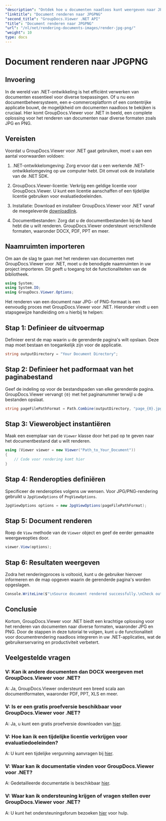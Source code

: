 ```yaml
---
"description": "Ontdek hoe u documenten naadloos kunt weergeven naar JPG/PNG in .NET met behulp van GroupDocs.Viewer voor een verbeterde gebruikerservaring en productiviteit."
"linktitle": "Document renderen naar JPGPNG"
"second_title": "GroupDocs.Viewer .NET API"
"title": "Document renderen naar JPGPNG"
"url": "/nl/net/rendering-documents-images/render-jpg-png/"
"weight": 10
type: docs
---
```

# Document renderen naar JPGPNG

## Invoering

In de wereld van .NET-ontwikkeling is het efficiënt verwerken van documenten essentieel voor diverse toepassingen. Of u nu een documentbeheersysteem, een e-commerceplatform of een contentrijke applicatie bouwt, de mogelijkheid om documenten naadloos te bekijken is cruciaal. Hier komt GroupDocs.Viewer voor .NET in beeld, een complete oplossing voor het renderen van documenten naar diverse formaten zoals JPG en PNG.

## Vereisten

Voordat u GroupDocs.Viewer voor .NET gaat gebruiken, moet u aan een aantal voorwaarden voldoen:

1. .NET-ontwikkelomgeving: Zorg ervoor dat u een werkende .NET-ontwikkelomgeving op uw computer hebt. Dit omvat ook de installatie van de .NET SDK.

2. GroupDocs.Viewer-licentie: Verkrijg een geldige licentie voor GroupDocs.Viewer. U kunt een licentie aanschaffen of een tijdelijke licentie gebruiken voor evaluatiedoeleinden.

3. Installatie: Download en installeer GroupDocs.Viewer voor .NET vanaf de meegeleverde [downloadlink](https://releases.groupdocs.com/viewer/net/).

4. Documentbestanden: Zorg dat u de documentbestanden bij de hand hebt die u wilt renderen. GroupDocs.Viewer ondersteunt verschillende formaten, waaronder DOCX, PDF, PPT en meer.

## Naamruimten importeren

Om aan de slag te gaan met het renderen van documenten met GroupDocs.Viewer voor .NET, moet u de benodigde naamruimten in uw project importeren. Dit geeft u toegang tot de functionaliteiten van de bibliotheek.

```csharp
using System;
using System.IO;
using GroupDocs.Viewer.Options;
```

Het renderen van een document naar JPG- of PNG-formaat is een eenvoudig proces met GroupDocs.Viewer voor .NET. Hieronder vindt u een stapsgewijze handleiding om u hierbij te helpen:

## Stap 1: Definieer de uitvoermap

Definieer eerst de map waarin u de gerenderde pagina's wilt opslaan. Deze map moet bestaan en toegankelijk zijn voor de applicatie.

```csharp
string outputDirectory = "Your Document Directory";
```

## Stap 2: Definieer het padformaat van het paginabestand

Geef de indeling op voor de bestandspaden van elke gerenderde pagina. GroupDocs.Viewer vervangt `{0}` met het paginanummer terwijl u de bestanden opslaat.

```csharp
string pageFilePathFormat = Path.Combine(outputDirectory, "page_{0}.jpg");
```

## Stap 3: Viewerobject instantiëren

Maak een exemplaar van de `Viewer` klasse door het pad op te geven naar het documentbestand dat u wilt renderen.

```csharp
using (Viewer viewer = new Viewer("Path_to_Your_Document"))
{
    // Code voor rendering komt hier
}
```

## Stap 4: Renderopties definiëren

Specificeer de renderopties volgens uw wensen. Voor JPG/PNG-rendering gebruikt u `JpgViewOptions` of `PngViewOptions`.

```csharp
JpgViewOptions options = new JpgViewOptions(pageFilePathFormat);
```

## Stap 5: Document renderen

Roep de `View` methode van de `Viewer` object en geef de eerder gemaakte weergaveopties door.

```csharp
viewer.View(options);
```

## Stap 6: Resultaten weergeven

Zodra het renderingproces is voltooid, kunt u de gebruiker hierover informeren en de map opgeven waarin de gerenderde pagina's worden opgeslagen.

```csharp
Console.WriteLine($"\nSource document rendered successfully.\nCheck output in {outputDirectory}.");
```

## Conclusie

Kortom, GroupDocs.Viewer voor .NET biedt een krachtige oplossing voor het renderen van documenten naar diverse formaten, waaronder JPG en PNG. Door de stappen in deze tutorial te volgen, kunt u de functionaliteit voor documentrendering naadloos integreren in uw .NET-applicaties, wat de gebruikerservaring en productiviteit verbetert.

## Veelgestelde vragen

### V: Kan ik andere documenten dan DOCX weergeven met GroupDocs.Viewer voor .NET?

A: Ja, GroupDocs.Viewer ondersteunt een breed scala aan documentformaten, waaronder PDF, PPT, XLS en meer.

### V: Is er een gratis proefversie beschikbaar voor GroupDocs.Viewer voor .NET?

A: Ja, u kunt een gratis proefversie downloaden van [hier](https://releases.groupdocs.com/).

### V: Hoe kan ik een tijdelijke licentie verkrijgen voor evaluatiedoeleinden?

A: U kunt een tijdelijke vergunning aanvragen bij [hier](https://purchase.groupdocs.com/temporary-license/).

### V: Waar kan ik documentatie vinden voor GroupDocs.Viewer voor .NET?

A: Gedetailleerde documentatie is beschikbaar [hier](https://tutorials.groupdocs.com/viewer/net/).

### V: Waar kan ik ondersteuning krijgen of vragen stellen over GroupDocs.Viewer voor .NET?

A: U kunt het ondersteuningsforum bezoeken [hier](https://forum.groupdocs.com/c/viewer/9) voor hulp.